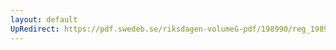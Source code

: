 ```yaml
---
layout: default
UpRedirect: https://pdf.swedeb.se/riksdagen-volumeG-pdf/198990/reg_198990__reg_02/reg_198990__reg_02_0173.pdf
---
```


